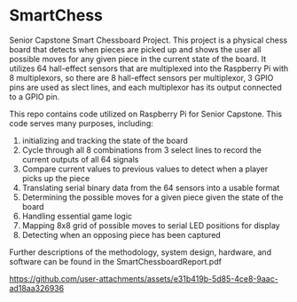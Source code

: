 # SmartChess
Senior Capstone Smart Chessboard Project.
This project is a physical chess board that detects when pieces are picked up and shows the user all possible moves for any given piece in the current state of the board.
It utilizes 64 hall-effect sensors that are multiplexed into the Raspberry Pi with 8 multiplexors, so there are 8 hall-effect sensors per multiplexor, 3 GPIO pins are used as slect lines, and each multiplexor has its output connected to a GPIO pin.

This repo contains code utilized on Raspberry Pi for Senior Capstone. This code serves many purposes, including:
1) initializing and tracking the state of the board
3) Cycle through all 8 combinations from 3 select lines to record the current outputs of all 64 signals
4) Compare current values to previous values to detect when a player picks up the piece
5) Translating serial binary data from the 64 sensors into a usable format
6) Determining the possible moves for a given piece given the state of the board
7) Handling essential game logic
8) Mapping 8x8 grid of possible moves to serial LED positions for display
9) Detecting when an opposing piece has been captured

Further descriptions of the methodology, system design, hardware, and software can be found in the SmartChessboardReport.pdf


https://github.com/user-attachments/assets/e31b419b-5d85-4ce8-9aac-ad18aa326936

